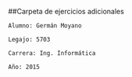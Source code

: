 ##Carpeta de ejercicios adicionales

```
Alumno: Germán Moyano
```

```
Legajo: 5703
```

```
Carrera: Ing. Informática
```

```
Año: 2015
```
